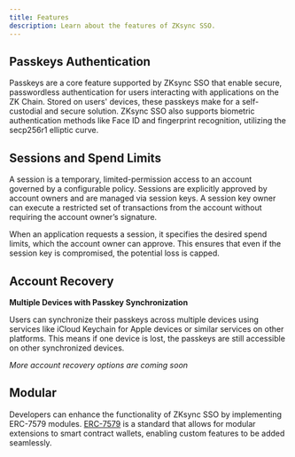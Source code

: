 ```yaml
---
title: Features
description: Learn about the features of ZKsync SSO.
---
```


## Passkeys Authentication

Passkeys are a core feature supported by ZKsync SSO that enable secure,
passwordless authentication for users interacting with applications on the ZK Chain.
Stored on users' devices, these passkeys make for a self-custodial and secure solution.
ZKsync SSO also supports biometric authentication methods like Face ID and fingerprint recognition, utilizing the secp256r1 elliptic curve.

## Sessions and Spend Limits

A session is a temporary, limited-permission access to an account governed by a configurable policy.
Sessions are explicitly approved by account owners and are managed via session keys.
A session key owner can execute a restricted set of transactions from the account without requiring the account owner’s signature.

When an application requests a session, it specifies the desired spend limits, which the account owner can approve.
This ensures that even if the session key is compromised, the potential loss is capped.

## Account Recovery

<!-- There are several methods available to users to recover their account: -->

**Multiple Devices with Passkey Synchronization**

Users can synchronize their passkeys across multiple devices using services like iCloud Keychain for Apple devices or similar services on other platforms.
This means if one device is lost, the passkeys are still accessible on other synchronized devices.

*More account recovery options are coming soon*

<!--
**Adding another passkey — *coming soon***

Users can register a new device by adding a new passkey to their account.
This typically involves verifying their identity on the new device, after which the new passkey is securely associated with their account.

**Recovery via Externally Owned Account (EOA) — *coming soon***

Users will soon be able to link an EOA to their ZKsync SSO.
If passkeys are lost, they can recover access by authenticating with their EOA, providing an additional layer of security and recovery option.

**Recovery via OAuth 2.0 — *coming soon***

OAuth Recovery ERC-7579 module enables users to set up an account recovery through OAuth tokens associated with their existing Web2 logins like
Gmail, Facebook, or X (formerly Twitter). This allows users to regain access by logging in with their familiar social media or email accounts.

## User Dashboard

ZKsync SSO provides a dashboard where users can conveniently manage their accounts through a web interface. This dashboard offers several key features:

- View their asset balances across all the ZK Chains.
- Add or remove passkeys or devices.
- Configure account recovery options.
- View all active sessions connected to their account and terminate unwanted sessions.
- View their transaction history.
-->

## Modular

Developers can enhance the functionality of ZKsync SSO by implementing ERC-7579 modules.
[ERC-7579](https://eips.ethereum.org/EIPS/eip-7579) is a standard that allows for modular extensions to smart contract wallets,
enabling custom features to be added seamlessly.
